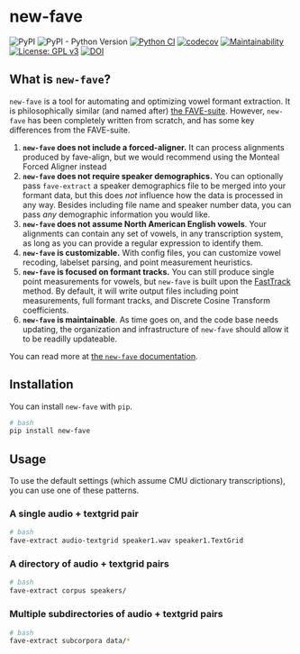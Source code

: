 # new-fave

![PyPI](https://img.shields.io/pypi/v/new-fave.png) ![PyPI - Python Version](https://img.shields.io/pypi/pyversions/fasttrackpy) [![Python CI](https://github.com/Forced-Alignment-and-Vowel-Extraction/new-fave/actions/workflows/test-and-run.yml/badge.svg)](https://github.com/Forced-Alignment-and-Vowel-Extraction/new-fave/actions/workflows/test-and-run.yml) [![codecov](https://codecov.io/gh/Forced-Alignment-and-Vowel-Extraction/new-fave/graph/badge.svg?token=8JRGOB9NMN)](https://codecov.io/gh/Forced-Alignment-and-Vowel-Extraction/new-fave) [![Maintainability](https://qlty.sh/badges/9a2ed726-373d-4c82-8740-2b27dea1bdd4/maintainability.svg)](https://qlty.sh/gh/Forced-Alignment-and-Vowel-Extraction/projects/new-fave) [![License: GPL v3](https://img.shields.io/badge/License-GPL%20v3-blue.svg)](https://www.gnu.org/licenses/gpl-3.0) [![DOI](https://zenodo.org/badge/761302010.svg)](https://zenodo.org/badge/latestdoi/761302010)

## What is `new-fave`?

`new-fave` is a tool for automating and optimizing vowel formant extraction. It is philosophically similar (and named after) [the FAVE-suite](https://github.com/JoFrhwld/FAVE). However, `new-fave` has been completely written from scratch, and has some key differences from the FAVE-suite.

1. **`new-fave` does not include a forced-aligner.**
    It can process alignments produced by fave-align, 
    but we would recommend using the Monteal Forced Aligner instead
2. **`new-fave` does not require speaker demographics.**
    You can optionally pass `fave-extract` a speaker
    demographics file to be merged into your formant data,
    but this does *not* influence how the data is processed
    in any way. Besides including file name and speaker
    number data, you can pass *any* demographic information
    you would like.
3. **`new-fave` does not assume North American English vowels**.
    Your alignments can contain any set of vowels, in
    any transcription system, as long as you can provide 
    a regular expression to identify them.
4. **`new-fave` is customizable.**
    With config files, you can customize vowel recoding,
    labelset parsing, and point measurement heuristics.
5. **`new-fave` is focused on formant tracks.**
    You can still produce single point measurements 
    for vowels, but `new-fave` is built upon 
    the [FastTrack](https://fasttrackiverse.github.io/fasttrackpy/) method. By default, it will write 
    output files including point measurements, full
    formant tracks, and Discrete Cosine Transform 
    coefficients.
6. **`new-fave` is maintainable**. As time goes on, and the 
    code base needs updating, the organization and 
    infrastructure of `new-fave` should allow it to be
    readilly updateable.

You can read more at [the `new-fave` documentation](https://forced-alignment-and-vowel-extraction.github.io/new-fave/).

## Installation

You can install `new-fave` with `pip`.

```bash
# bash
pip install new-fave
```

## Usage

To use the default settings (which assume CMU 
dictionary transcriptions), you can use one of these 
patterns.

### A single audio + textgrid pair

```bash
# bash
fave-extract audio-textgrid speaker1.wav speaker1.TextGrid
```

### A directory of audio + textgrid pairs

```bash
# bash
fave-extract corpus speakers/
```

### Multiple subdirectories of audio + textgrid pairs

```bash
# bash
fave-extract subcorpora data/*
```